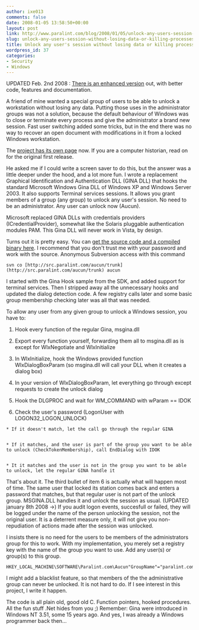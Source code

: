 ```yaml
---
author: ixe013
comments: false
date: 2008-01-05 13:58:50+00:00
layout: post
link: http://www.paralint.com/blog/2008/01/05/unlock-any-users-session-without-losing-data-or-killing-processes/
slug: unlock-any-users-session-without-losing-data-or-killing-processes
title: Unlock any user's session without losing data or killing processes
wordpress_id: 37
categories:
- Security
- Windows
---
```


UPDATED Feb. 2nd 2008 : [There is an enhanced version](/projects/aucun/) out, with better code, features and documentation.


A friend of mine wanted a special group of users to be able to unlock a workstation without losing any data. Putting those uses in the administrator groups was not a solution, because the default behaviour of Windows was to close or terminate every process and give the administrator a brand new session. Fast user switching added some tricks, but in the end there was no way to recover an open document with modifications in it from a locked Windows workstation.

The [project has its own page](/projects/aucun/) now. If you are a computer historian, read on for the original first release.


<!-- more -->He asked me if I could write a screen saver to do this, but the answer was a little deeper under the hood, and a lot more fun. I wrote a replacement Graphical Identification and Authentication DLL (GINA DLL) that hooks the standard Microsoft Windows Gina DLL of Windows XP and Windows Server 2003. It also supports Terminal services sessions. It allows you grant members of a group (any group) to unlock any user's session. No need to be an administrator. Any user can unlock now (Aucun).


Microsoft replaced GINA DLLs with credentials providers (ICredentialProvider), somewhat like the Solaris pluggable authentication modules PAM. This Gina DLL will never work in Vista, by design.


Turns out it is pretty easy. You can [get the source code and a compiled binary here](/projects/aucun/). I recommend that you don't trust me with your password and work with the source. Anonymous Subversion access with this command

```
svn co [http://src.paralint.com/aucun/trunk](http://src.paralint.com/aucun/trunk) aucun
```

<!-- more -->

I started with the Gina Hook sample from the SDK, and added support for terminal services. Then I stripped away all the unnecessary hooks and updated the dialog detection code. A few registry calls later and some basic group membership checking later was all that was needed.

To allow any user from any given group to unlock a Windows session, you have to:



	
  1. Hook every function of the regular Gina, msgina.dll

	
  2. Export every function yourself, forwarding them all to msgina.dll as is except for WlxNegotiate and WlxInitialize

	
  3. In WlxInitialize, hook the Windows provided function WlxDialogBoxParam (so msgina.dll will call your DLL when it creates a dialog box)

	
  4. In your version of WlxDialogBoxParam, let everything go through except requests to create the unlock dialog

	
  5. Hook the DLGPROC and wait for WM_COMMAND with wParam == IDOK

	
  6. Check the user's password (LogonUser with LOGON32_LOGON_UNLOCK)

	
    * If it doesn't match, let the call go through the regular GINA

	
    * If it matches, and the user is part of the group you want to be able to unlock (CheckTokenMembership), call EndDialog with IDOK

	
    * It it matches and the user is not in the group you want to be able to unlock, let the regular GINA handle it





That's about it. The third bullet of item 6 is actually what will happen most of time. The same user that locked its station comes back and enters a password that matches, but that regular user is not part of the unlock group. MSGINA.DLL handles it and unlock the session as usual. (UPDATED january 8th 2008 ->) If you audit logon events, succesfull or failed, they will be logged under the name of the person unlocking the session, not the original user. It is a deterrent measure only, it will not give you non-repudiation of actions made after the session was unlocked.

I insists there is no need for the users to be members of the administrators group for this to work. With my implementation, you merely set a registry key with the name of the group you want to use. Add any user(s) or group(s) to this group.

```
HKEY_LOCAL_MACHINE\SOFTWARE\Paralint.com\Aucun"GroupName"="paralint.com\DG_SESSION_UNLOCKERS"
```

I might add a blacklist feature, so that members of the the administrative group can never be unlocked. It is not hard to do. If I see interest in this project, I write it happen.

The code is all plain old, good old C. Function pointers, hooked procedures. All the fun stuff .Net hides from you ;) Remember: Gina were introduced in Windows NT 3.51, some 15 years ago. And yes, I was already a Windows programmer back then...
